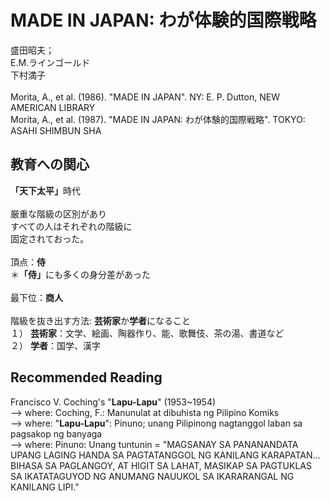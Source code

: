 # MADE IN JAPAN: わが体験的国際戦略
盛田昭夫；<br/>
E.M.ラインゴールド<br/>
下村満子<br/>
<br/>
Morita, A., et al. (1986). "MADE IN JAPAN". NY: E. P. Dutton, NEW AMERICAN LIBRARY<br/>
Morita, A., et al. (1987). "MADE IN JAPAN: わが体験的国際戦略". TOKYO: ASAHI SHIMBUN SHA<br/>

## 教育への関心
<b>「天下太平」</b>時代<br/>
<br/>
厳重な階級の区別があり<br/>
すべての人はそれぞれの階級に<br/>
固定されておった。<br/>
<br/>
頂点：<b>侍</b><br/>
＊<b>「侍」</b>にも多くの身分差があった<br/>
<br/>
最下位：<b>商人</b><br/>
<br/>
階級を抜き出す方法: <b>芸術家</b>か<b>学者</b>になること<br/>
１） <b>芸術家</b>：文学、絵画、陶器作り、能、歌舞伎、茶の湯、書道など<br/>
２） <b>学者</b>：国学、漢字<br/>

## Recommended Reading
Francisco V. Coching's "<b>Lapu-Lapu</b>" (1953~1954)<br/>
--> where: Coching, F.: Manunulat at dibuhista ng Pilipino Komiks<br/>
--> where: "<b>Lapu-Lapu</b>": Pinuno; unang Pilipinong nagtanggol laban sa pagsakop ng banyaga<br/>
--> where: Pinuno: Unang tuntunin = "MAGSANAY SA PANANANDATA UPANG LAGING HANDA SA PAGTATANGGOL NG KANILANG KARAPATAN... BIHASA SA PAGLANGOY, AT HIGIT SA LAHAT, MASIKAP SA PAGTUKLAS SA IKATATAGUYOD NG ANUMANG NAUUKOL SA IKARARANGAL NG KANILANG LIPI." 
